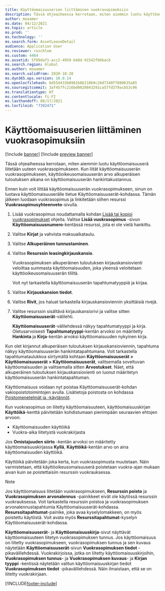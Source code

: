 ```yaml
---
title: Käyttöomaisuuserien liittäminen vuokrasopimuksiin
description: Tässä ohjeaiheessa kerrotaan, miten aiemmin luotu käyttöomaisuuserä liitetään uuteen vuokrasopimukseen.
author: moaamer
ms.date: 04/12/2021
ms.topic: article
ms.prod: ''
ms.technology: ''
ms.search.form: AssetLeaseDetail
audience: Application User
ms.reviewer: roschlom
ms.custom: 4464
ms.assetid: 5f89daf1-acc2-4959-b48d-91542fb6bacb
ms.search.region: Global
ms.author: moaamer
ms.search.validFrom: 2020-10-28
ms.dyn365.ops.version: 10.0.14
ms.openlocfilehash: bd55d433b0961b8b210b9c28d7340ff880635a85
ms.sourcegitcommit: 3af457fc216bd0020843291ca57fd379acb53c96
ms.translationtype: HT
ms.contentlocale: fi-FI
ms.lasthandoff: 08/17/2021
ms.locfileid: "7392471"
---
```

# <a name="associate-fixed-assets-with-leases"></a>Käyttöomaisuuserien liittäminen vuokrasopimuksiin

[!include [banner](../includes/banner.md)]
[!include [preview banner](../includes/preview-banner.md)]

Tässä ohjeaiheessa kerrotaan, miten aiemmin luotu käyttöomaisuuserä liitetään uuteen vuokrasopimukseen. Kun liität käyttöomaisuuserän vuokrasopimukseen, käyttöoikeusomaisuuserän arvo alkuperäisen tuloutuksen aikana on käyttöomaisuuserän hankintakustannus.

Ennen kuin voit liittää käyttöomaisuuserän vuokrasopimukseen, sinun on luotava käyttöomaisuuserälle tietue Käyttöomaisuuserät-kohdassa. Tämän jälkeen luodaan vuokrasopimus ja linkitetään siihen resurssi **Vuokrasopimusyhteenveto**-sivulla.

1. Lisää vuokrasopimus noudattamalla kohdan [Lisää tai kopioi vuokrasopimukset](add-lease.md) ohjeita. Valitse **Lisää vuokrasopimus** -sivun **Käyttöomaisuusnumero**-kentässä resurssi, jota ei ole vielä hankittu.
2. Valitse **Kirjat** ja vahvista maksuaikataulu.
3. Valitse **Alkuperäinen tunnustaminen**.
4. Valitse **Resurssin leasingkirjauskansio**.

    Vuokrasopimuksen alkuperäinen tuloutuksen kirjauskansiovienti veloittaa summasta käyttöomaisuuden, joka yleensä veloitetaan käyttöoikeusomaisuuserän tililtä.

    Voit nyt tarkastella käyttöomaisuuserän tapahtumatyyppiä ja kirjaa.

5. Valitse **Kirjauskansion tiedot**.
6. Valitse **Rivit**, jos haluat tarkastella kirjauskansioviennin yksittäisiä rivejä.
7. Valitse resurssin sisältävä kirjauskansiorivi ja valitse sitten **Käyttöomaisuuserät**-välilehti.

    **Käyttöomaisuuserät**-välilehdessä näkyy tapahtumatyyppi ja kirja. Oletusarvoisesti **Tapahtumatyyppi**-kentän arvoksi on määritetty **Hankinta** ja **Kirja**-kentän arvoksi käyttöomaisuuden nykyinen kirja.

Kun olet kirjannut alkuperäisen tuloutuksen kirjauskansioviennin, tapahtuma näkyy käyttöomaisuuserän hankintatapahtumana. Voit tarkastella tapahtumataulukkoa siirtymällä kohtaan **Käyttöomaisuuserät \> Käyttöomaisuuserät \> Käyttöomaisuuserät**, valitsemalla soveltuvan käyttöomaisuuden ja valitsemalla sitten **Arvostukset**. Näet, että alkuperäinen tuloutuksen kirjauskansiovienti on luonut määritetyn käyttöomaisuuserän hankintatapahtuman.

Käyttöomaisuus voidaan nyt poistaa Käyttöomaisuuserät-kohdan vakiopoistotoimintojen avulla. Lisätietoja poistosta on kohdassa [Poistomenetelmät ja -käytännöt](../fixed-assets/depreciation-methods-conventions.md).

Kun vuokrasopimus on liitetty käyttöomaisuuteen, käyttöomaisuuskirjan **Käyttöikä**-kenttä päivitetään kohdistumaan pienimpään seuraavien ehtojen arvoon: 

 - Käyttöomaisuuden käyttöikä
 - Vuokra-aika liitetystä vuokrakirjasta

Jos **Omistajuuden siirto** -kentän arvoksi on määritetty käyttöomaisuuskirjassa **Kyllä**, **Käyttöikä**-kentän arvo on aina käyttöomaisuuden käyttöikä. 
 
Käyttöikä päivitetään joka kerta, kun vuokrasopimusta muutetaan. Näin varmistetaan, että käyttöoikeusomaisuuserä poistetaan vuokra-ajan mukaan aivan kuin se poistettaisiin resurssin vuokrauksessa.

> [!NOTE]
> Jos käyttöomaisuus liitetään vuokrasopimukseen, **Resurssin poisto** ja **Vuokrasopimuksen arvonalennus** -painikkeet eivät ole käytössä resurssin vuokrauksessa. Voit tarkastella resurssin poistoa ja vuokrasopimuksen arvonalennustapahtumia Käyttöomaisuuserät-kohdassa. **Resurssitapahtumat**-painike, joka avaa kyselylomakkeen, on myös poistettu käytöstä. Voit avata myös **Resurssitapahtumat**-kyselyn Käyttöomaisuuserät-kohdassa.  

**Käyttöomaisuuserät**- ja **Käyttöomaisuuskirja**-sivut näyttävät käyttöomaisuuteen liitetyn vuokrasopimuksen tunnus. Jos käyttöomaisuus on liitetty vuokrasopimukseen, vuokrasopimuksen tunnus ja sen kuvaus näytetään **Käyttöomaisuuserät**-sivun **Vuokrasopimuksen tiedot** -pikavälilehdessä. Vuokrakirjoissa, jotka on liitetty käyttöomaisuuskirjoihin, **Vuokrasopimuksen tunnus**- ja **Vuokrasopimuksen kuvaus**- ja **Kirjan tyyppi** -kentissä näytetään valitun käyttöomaisuuskirjan tiedot **Vuokrasopimuksen tiedot** -pikavälilehdessä. Näin ilmaistaan, että se on liitetty vuokrakirjaan.

[!INCLUDE[footer-include](../../includes/footer-banner.md)]

